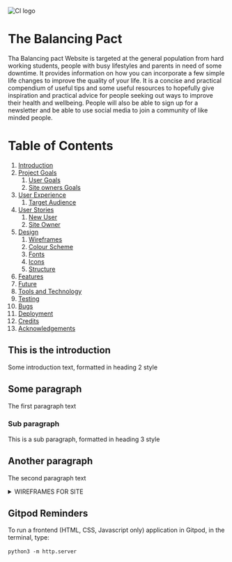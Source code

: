 ![CI logo](https://codeinstitute.s3.amazonaws.com/fullstack/ci_logo_small.png)

# The Balancing Pact

Tha Balancing pact Website is targeted at the general population from hard working students, people with
busy lifestyles and parents in need of some downtime. It provides information on how you can incorporate
a few simple life changes to improve the quality of your life. It is a concise and practical compendium 
of useful tips and some useful resources to hopefully give inspiration and practical advice for people
seeking out ways to improve their health and wellbeing. People will also be able to sign up for a newsletter and be able to use social media to join a community of like minded people.



# Table of Contents
1. [Introduction](#introduction)
2. [Project Goals](#projectgoals)
    1. [User Goals](#usergoals)
    2. [Site owners Goals](#siteownergoals)
3. [User Experience](#userexperience)
    1. [Target Audience](#targetaudience)
4. [User Stories](#userstories)
    1. [New User](#newuser)
    2. [Site Owner](#siteowner)
5.  [Design](#design)
    1. [Wireframes](#wireframes)
    2. [Colour Scheme](#colourscheme)
    3. [Fonts](#fonts)
    4. [Icons](#icons)
    5. [Structure](#structure)
6.  [Features](#features) 
7.  [Future](#future)
8.  [Tools and Technology](#Technology)
9.  [Testing](#testing)
10. [Bugs](#bugs)
11. [Deployment](#deployment)
12. [Credits](#credits)
13. [Acknowledgements](#acknowledgements)

## This is the introduction <a name="introduction"></a>
Some introduction text, formatted in heading 2 style

## Some paragraph <a name="paragraph1"></a>
The first paragraph text

### Sub paragraph <a name="subparagraph1"></a>
This is a sub paragraph, formatted in heading 3 style

## Another paragraph <a name="paragraph2"></a>
The second paragraph text

<details><a name="wireframes"></a>
<summary>WIREFRAMES FOR SITE</summary>

<details>
  <summary>1. Home Page Wireframe</summary>
  <p>
     <img src="assets/images/wireframes/home_page.png"/>    
</p>
</details>

<details>
  <summary>2. Lifestyle Page Wireframe</summary>
<p>
  <img src="assets/images/wireframes/lifestyle_page.png"/>
</p>
</details>

<details>
  <summary>3. Next Page Wireframe</summary>
<p>
  <img src="assets/images/wireframes/next_page.png"/>
</p>
</details>

<details>
  <summary>4. Confirmation Page Wireframe</summary>
<p>
  <img src="assets/images/wireframes/confirmation_page.jpg"/>
</p>
</details>

<details>
  <summary>4. 404 Page Wireframe</summary>
<p>
  <img src="assets/images/wireframes/404_page.png"/>
</p>
</details>

</details>


  













  


## Gitpod Reminders

To run a frontend (HTML, CSS, Javascript only) application in Gitpod, in the terminal, type:

`python3 -m http.server`

